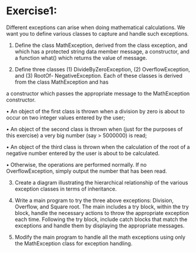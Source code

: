 
# Exercise1:
Different exceptions can arise when doing mathematical calculations. We want you to define various
classes to capture and handle such exceptions.
1. Define the class MathException, derived from the class exception, and which has a protected
string data member message, a constructor, and a function what() which returns the value
of message.

2. Define three classes (1) DivideByZeroException, (2) OverflowException, and (3) RootOf-
NegativeException. Each of these classes is derived from the class MathException and has

a constructor which passes the appropriate message to the MathException constructor.

• An object of the first class is thrown when a division by zero is about to occur on two integer values entered by the user;

• An object of the second class is thrown when (just for the purposes of this exercise) a very big number (say > 5000000) is read;

• An object of the third class is thrown when the calculation of the root of a negative number entered by the user is about to be calculated.

• Otherwise, the operations are performed normally. If no OverflowException, simply output the number that has been read.

3. Create a diagram illustrating the hierarchical relationship of the various exception classes in terms of inheritance.
4. Write a main program to try the three above exceptions: Division, Overflow, and Square root. The main includes a try block, within the try block, handle the necessary actions to throw
the appropriate exception each time. Following the try block, include catch blocks that match
the exceptions and handle them by displaying the appropriate messages.

5. Modify the main program to handle all the math exceptions using only the MathException
class for exception handling.
